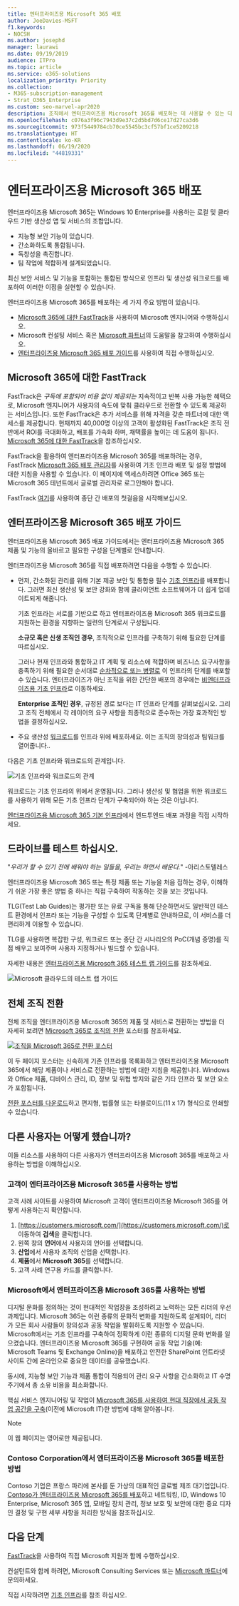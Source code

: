 ```yaml
---
title: 엔터프라이즈용 Microsoft 365 배포
author: JoeDavies-MSFT
f1.keywords:
- NOCSH
ms.author: josephd
manager: laurawi
ms.date: 09/19/2019
audience: ITPro
ms.topic: article
ms.service: o365-solutions
localization_priority: Priority
ms.collection:
- M365-subscription-management
- Strat_O365_Enterprise
ms.custom: seo-marvel-apr2020
description: 조직에서 엔터프라이즈용 Microsoft 365를 배포하는 데 사용할 수 있는 다양한 리소스에 대해 알아봅니다.
ms.openlocfilehash: c076a3f96c7943d9e37c2d5bd7d6ce17d27ca3d6
ms.sourcegitcommit: 973f5449784cb70ce5545bc3cf57bf1ce5209218
ms.translationtype: HT
ms.contentlocale: ko-KR
ms.lasthandoff: 06/19/2020
ms.locfileid: "44819331"
---
```

# <a name="deploy-microsoft-365-for-enterprise"></a>엔터프라이즈용 Microsoft 365 배포

엔터프라이즈용 Microsoft 365는 Windows 10 Enterprise를 사용하는 로컬 및 클라우드 기반 생산성 앱 및 서비스의 조합입니다.  

- 지능형 보안 기능이 있습니다.
- 간소화하도록 통합됩니다.
- 독창성을 촉진합니다.
- 팀 작업에 적합하게 설계되었습니다.

최신 보안 서비스 및 기능을 포함하는 통합된 방식으로 인프라 및 생산성 워크로드를 배포하여 이러한 이점을 실현할 수 있습니다.

엔터프라이즈용 Microsoft 365를 배포하는 세 가지 주요 방법이 있습니다.

- [Microsoft 365에 대한 FastTrack](#fasttrack-for-microsoft-365)을 사용하여 Microsoft 엔지니어와 수행하십시오.
- Microsoft 컨설팅 서비스 혹은 [Microsoft 파트너](https://partner.microsoft.com/)의 도움말을 참고하여 수행하십시오.
- [엔터프라이즈용 Microsoft 365 배포 가이드](#microsoft-365-for-enterprise-deployment-guide)를 사용하여 직접 수행하십시오.

## <a name="fasttrack-for-microsoft-365"></a>Microsoft 365에 대한 FastTrack

FastTrack은 *구독에 포함되어 비용 없이 제공되는* 지속적이고 반복 사용 가능한 혜택으로, Microsoft 엔지니어가 사용자의 속도에 맞춰 클라우드로 전환할 수 있도록 제공하는 서비스입니다. 또한 FastTrack은 추가 서비스를 위해 자격을 갖춘 파트너에 대한 액세스를 제공합니다. 현재까지 40,000명 이상의 고객이 활성화된 FastTrack은 조직 전반에서 ROI를 극대화하고, 배포를 가속화 하며, 채택률을 높이는 데 도움이 됩니다. [Microsoft 365에 대한 FastTrack](https://fasttrack.microsoft.com/microsoft365)을 참조하십시오.

FastTrack을 활용하여 엔터프라이즈용 Microsoft 365를 배포하려는 경우, FastTrack [Microsoft 365 배포 관리자](https://aka.ms/microsoft365setupguide)를 사용하여 기초 인프라 배포 및 설정 방법에 대한 지침을 사용할 수 있습니다. 이 페이지에 액세스하려면 Office 365 또는 Microsoft 365 테넌트에서 글로벌 관리자로 로그인해야 합니다.

FastTrack [여기](https://fasttrack.microsoft.com/microsoft365)를 사용하여 종단 간 배포의 첫걸음을 시작해보십시오.

## <a name="microsoft-365-for-enterprise-deployment-guide"></a>엔터프라이즈용 Microsoft 365 배포 가이드

엔터프라이즈용 Microsoft 365 배포 가이드에서는 엔터프라이즈용 Microsoft 365 제품 및 기능의 올바르고 필요한 구성을 단계별로 안내합니다.

엔터프라이즈용 Microsoft 365를 직접 배포하려면 다음을 수행할 수 있습니다.

- 먼저, 간소화된 관리를 위해 기본 제공 보안 및 통합용 필수 [기초 인프라](deploy-foundation-infrastructure.md)를 배포합니다. 그러면 최신 생산성 및 보안 강화와 함께 클라이언트 소프트웨어가 더 쉽게 업데이트되게 해줍니다. 
 
  기초 인프라는 서로를 기반으로 하고 엔터프라이즈용 Microsoft 365 워크로드를 지원하는 환경을 지향하는 일련의 단계로서 구성됩니다. 

  **소규모 혹은 신생 조직인 경우**, 조직적으로 인프라를 구축하기 위해 필요한 단계를 따르십시오.

  그러나 현재 인프라와 통합하고 IT 계획 및 리소스에 적합하며 비즈니스 요구사항을 충족하기 위해 필요한 순서대로 [순차적으로 또는 병렬로](deployment-strategies-microsoft-365-enterprise.md) 이 인프라의 단계를 배포할 수 있습니다. 엔터프라이즈가 아닌 조직을 위한 간단한 배포의 경우에는 [비엔터프라이즈용 기초 인프라](deploy-foundation-infrastructure-non-enterprises.md)로 이동하세요.

  **Enterprise 조직인 경우**, 규정된 경로 보다는 IT 인프라 단계를 살펴보십시오. 그리고 조직 전체에서 각 레이어의 요구 사항을 최종적으로 준수하는 가장 효과적인 방법을 결정하십시오.

- 주요 생산성 [워크로드](deploy-workloads.md)를 인프라 위에 배포하세요. 이는 조직의 창의성과 팀워크를 열어줍니다..

다음은 기초 인프라와 워크로드의 관계입니다.

![기초 인프라와 워크로드의 관계](../media/deploy-microsoft-365-enterprise/m365-deploy-content-arch.png)

워크로드는 기초 인프라의 위에서 운영됩니다. 그러나 생산성 및 협업을 위한 워크로드를 사용하기 위해 모든 기초 인프라 단계가 구축되어야 하는 것은 아닙니다.

[엔터프라이즈용 Microsoft 365 기본 인프라](deploy-foundation-infrastructure.md)에서 엔드투엔드 배포 과정을 직접 시작하세요.

## <a name="take-a-test-drive"></a>드라이브를 테스트 하십시오.

"*우리가 할 수 있기 전에 배워야 하는 일들을, 우리는 하면서 배운다.*" -아리스토텔레스

엔터프라이즈용 Microsoft 365 또는 특정 제품 또는 기능을 처음 접하는 경우, 이해하기 쉬운 가장 좋은 방법 중 하나는 직접 구축하여 작동하는 것을 보는 것입니다.

TLG(Test Lab Guides)는 평가판 또는 유료 구독을 통해 단순하면서도 일반적인 테스트 환경에서 인프라 또는 기능을 구성할 수 있도록 단계별로 안내하므로, 이 서비스를 더 편리하게 이용할 수 있습니다.

TLG를 사용하면 복잡한 구성, 워크로드 또는 종단 간 시나리오의 PoC(개념 증명)를 직접 배우고 보여주며 사용자 지정하거나 빌드할 수 있습니다.

자세한 내용은 [엔터프라이즈용 Microsoft 365 테스트 랩 가이드](m365-enterprise-test-lab-guides.md)를 참조하세요.

![Microsoft 클라우드의 테스트 랩 가이드](../media/m365-enterprise-test-lab-guides/cloud-tlg-icon.png)

## <a name="transition-your-entire-organization"></a>전체 조직 전환

전체 조직을 엔터프라이즈용 Microsoft 365의 제품 및 서비스로 전환하는 방법을 더 자세히 보려면 [Microsoft 365로 조직의 전환](../media/deploy-microsoft-365-enterprise/transition-org-to-m365.pdf) 포스터를 참조하세요.

[![조직을 Microsoft 365로 전환 포스터](../media/deploy-microsoft-365-enterprise/transition-org-to-m365.png)](../media/deploy-microsoft-365-enterprise/transition-org-to-m365.pdf)

이 두 페이지 포스터는 신속하게 기존 인프라를 목록화하고 엔터프라이즈용 Microsoft 365에서 해당 제품이나 서비스로 전환하는 방법에 대한 지침을 제공합니다. Windows와 Office 제품, 디바이스 관리, ID, 정보 및 위협 방지와 같은 기타 인프라 및 보안 요소가 포함됩니다.

[전환 포스터를 다운로드](https://github.com/MicrosoftDocs/microsoft-365-docs/raw/public/microsoft-365/media/deploy-microsoft-365-enterprise/transition-org-to-m365.pdf)하고 편지형, 법률형 또는 타블로이드(11 x 17) 형식으로 인쇄할 수 있습니다.

## <a name="how-did-others-do-it"></a>다른 사용자는 어떻게 했습니까?

이들 리소스를 사용하여 다른 사용자가 엔터프라이즈용 Microsoft 365를 배포하고 사용하는 방법을 이해하십시오.

### <a name="how-customers-use-microsoft-365-for-enterprise"></a>고객이 엔터프라이즈용 Microsoft 365를 사용하는 방법

고객 사례 사이트를 사용하여 Microsoft 고객이 엔터프라이즈용 Microsoft 365를 어떻게 사용하는지 확인합니다.

1. [https://customers.microsoft.com/](https://customers.microsoft.com/)로 이동하여 **검색**을 클릭합니다.
2. 왼쪽 창의 **언어**에서 사용자의 언어를 선택합니다.
3. **산업**에서 사용자 조직의 산업을 선택합니다.
4. **제품**에서 **Microsoft 365**를 선택합니다.
5. 고객 사례 연구용 카드를 클릭합니다.

### <a name="how-microsoft-uses-microsoft-365-for-enterprise"></a>Microsoft에서 엔터프라이즈용 Microsoft 365를 사용하는 방법

디지털 문화를 정의하는 것이 현대적인 작업장을 조성하려고 노력하는 모든 리더의 우선 과제입니다. Microsoft 365는 이런 종류의 문화적 변화를 지원하도록 설계되어, 리더가 모든 회사 사람들이 창의성과 공동 작업을 발휘하도록 지원할 수 있습니다. Microsoft에서는 기초 인프라를 구축하여 정확하게 이런 종류의 디지털 문화 변화를 일으켰습니다. 엔터프라이즈용 Microsoft 365를 구현하여 공동 작업 기술(예: Microsoft Teams 및 Exchange Online)을 배포하고 안전한 SharePoint 인트라넷 사이트 간에 온라인으로 중요한 데이터를 공유했습니다.

동시에, 지능형 보안 기능과 제품 통합이 적용되어 관리 요구 사항을 간소화하고 IT 수명 주기에서 총 소유 비용을 최소화합니다. 

핵심 서비스 엔지니어링 및 작업이 [Microsoft 365를 사용하여 현대 직장에서 공동 작업 공간을 구축](https://www.microsoft.com/ko-KR/itshowcase/microsoft-365)(이전에 Microsoft IT)한 방법에 대해 알아봅니다.

> [!Note]
> 이 웹 페이지는 영어로만 제공됩니다.

### <a name="how-the-contoso-corporation-deployed-microsoft-365-for-enterprise"></a>Contoso Corporation에서 엔터프라이즈용 Microsoft 365를 배포한 방법

Contoso 기업은 프랑스 파리에 본사를 둔 가상의 대표적인 글로벌 제조 대기업입니다. [Contoso가 엔터프라이즈용 Microsoft 365를 배포](contoso-case-study.md)하고 네트워킹, ID, Windows 10 Enterprise, Microsoft 365 앱, 모바일 장치 관리, 정보 보호 및 보안에 대한 중요 디자인 결정 및 구현 세부 사항을 처리한 방식을 참조하십시오. 

## <a name="next-step"></a>다음 단계

[FastTrack](https://fasttrack.microsoft.com/microsoft365)을 사용하여 직접 Microsoft 지원과 함께 수행하십시오.

컨설턴트와 함께 하려면, Microsoft Consulting Services 또는 [Microsoft 파트너](https://partner.microsoft.com/)에 문의하세요.

직접 시작하려면 [기초 인프라](deploy-foundation-infrastructure.md)를 참조 하십시오.
